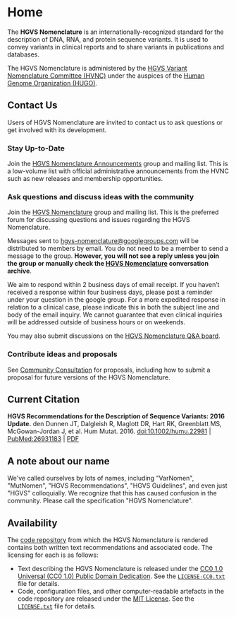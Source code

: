 # Home

The **HGVS Nomenclature** is an internationally-recognized standard for the description of DNA, RNA, and protein sequence variants.
It is used to convey variants in clinical reports and to share variants in publications and databases.

The HGVS Nomenclature is administered by the [HGVS Variant Nomenclature Committee (HVNC)](hvnc.md) under the auspices of the [Human Genome Organization (HUGO)](https://hugo-int.org/).

[//]: # (!!! note "Join Us")
[//]: # ()
[//]: # (    If you are interested in joining the HVNC and contributing to the maintenance of the HGVS Nomenclature, please see the [Call for Members]&#40;call-for-members.md&#41;.)
[//]: # (    Applications are due **April 1, 2024**.)

## Contact Us

Users of HGVS Nomenclature are invited to contact us to ask questions or get involved with its development.

### Stay Up-to-Date

Join the [HGVS Nomenclature
Announcements](https://groups.google.com/g/hgvs-nomenclature-announcements/)
group and mailing list. This is a low-volume list with official administrative
announcements from the HVNC such as new releases and membership opportunities.

### Ask questions and discuss ideas with the community

Join the [HGVS Nomenclature](https://groups.google.com/g/hgvs-nomenclature)
group and mailing list. This is the preferred forum for discussing questions and
issues regarding the HGVS Nomenclature.

Messages sent to
[hgvs-nomenclature@googlegroups.com](mailto:hgvs-nomenclature@googlegroups.com)
will be distributed to members by email. You do not need to be a member to send
a message to the group. **However, you will not see a reply unless you join the
group or manually check the [HGVS
Nomenclature](https://groups.google.com/g/hgvs-nomenclature) conversation
archive**.

We aim to respond within 2 business days of email receipt. If you haven’t
received a response within four business days, please post a reminder under your
question in the google group. For a more expedited response in relation to a
clinical case, please indicate this in both the subject line and body of the
email inquiry. We cannot guarantee that even clinical inquiries will be
addressed outside of business hours or on weekends.

You may also submit discussions on the [HGVS Nomenclature Q&A
board](<https://github.com/HGVSnomenclature/hgvs-nomenclature/discussions/new?category=q-a>).

### Contribute ideas and proposals

See [Community Consultation](consultation/index.md)
for proposals, including how to submit a proposal for future versions of the
HGVS Nomenclature.

## Current Citation

**HGVS Recommendations for the Description of Sequence Variants: 2016 Update.**
den Dunnen JT, Dalgleish R, Maglott DR, Hart RK, Greenblatt MS, McGowan-Jordan J, et al.
Hum Mutat. 2016. [doi:10.1002/humu.22981](http://dx.doi.org/10.1002/humu.22981) | [PubMed:26931183](https://www.ncbi.nlm.nih.gov/pubmed/26931183) | [PDF](http://onlinelibrary.wiley.com/doi/10.1002/humu.22981/pdf)

## A note about our name

We've called ourselves by lots of names, including "VarNomen", "MutNomen", "HGVS
Recommendations", "HGVS Guidelines", and even just "HGVS" colloquially. We
recognize that this has caused confusion in the community. Please call the
specification "HGVS Nomenclature".

## Availability

The [code repository](https://github.com/HGVSnomenclature/hgvs-nomenclature/) from which the HGVS Nomenclature is rendered contains both written text recommendations and associated code. The licensing for each is as follows:

* Text describing the HGVS Nomenclature is released under the [CC0 1.0 Universal (CC0 1.0) Public Domain Dedication](https://creativecommons.org/publicdomain/zero/1.0/). See the [`LICENSE-CC0.txt`](LICENSE-CC0.txt) file for details.
* Code, configuration files, and other computer-readable artefacts in the code repository are released under the [MIT License](https://opensource.org/licenses/MIT). See the [`LICENSE.txt`](LICENSE.txt) file for details.
